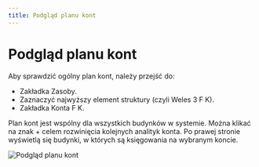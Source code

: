 ```yaml
---
title: Podgląd planu kont
---
```

# Podgląd planu kont

Aby sprawdzić ogólny plan kont, należy przejść do:

- Zakładka Zasoby.
- Zaznaczyć najwyższy element struktury (czyli Weles 3 F K).
- Zakładka Konta F K.

Plan kont jest wspólny dla wszystkich budynków w systemie. Można klikać na znak + celem rozwinięcia kolejnych analityk konta. Po prawej stronie wyświetlą się budynki, w których są księgowania na wybranym koncie.

![Podgląd planu kont](podgladplanukont.gif)